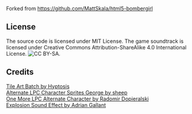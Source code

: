 Forked from https://github.com/MattSkala/html5-bombergirl

License
-------
The source code is licensed under MIT License. The game soundtrack is licensed under Creative Commons Attribution-ShareAlike 4.0 International License.
![CC BY-SA](http://i.creativecommons.org/l/by-sa/4.0/80x15.png).

Credits
-------
[Tile Art Batch by Hyptosis](http://www.newgrounds.com/art/view/hyptosis/tile-art-batch-1)<br>
[Alternate LPC Character Sprites George by sheep](http://opengameart.org/content/alternate-lpc-character-sprites-george)<br>
[One More LPC Alternate Character by Radomir Dopieralski](http://opengameart.org/content/one-more-lpc-alternate-character)<br>
[Explosion Sound Effect by Adrian Gallant](http://www.flashkit.com/soundfx/Cartoon/Explosions/Explosio-Adrian_G-7936)
